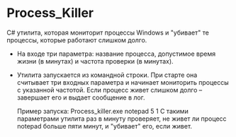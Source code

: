 # Process_Killer
C# утилита, которая мониторит процессы Windows и "убивает" те процессы, которые работают слишком долго.
- На входе три параметра: название процесса, допустимое время жизни (в минутах) и частота проверки (в минутах).
- Утилита запускается из командной строки. При старте она считывает три входных параметра и начинает мониторить процессы с указанной частотой. 
  Если процесс живет слишком долго – завершает его и выдает сообщение в лог.
  
  Пример запуска:
Process_killer.exe notepad 5 1
С такими параметрами утилита раз в минуту проверяет, не живет ли процесс notepad больше пяти минут, и "убивает" его, если живет.
